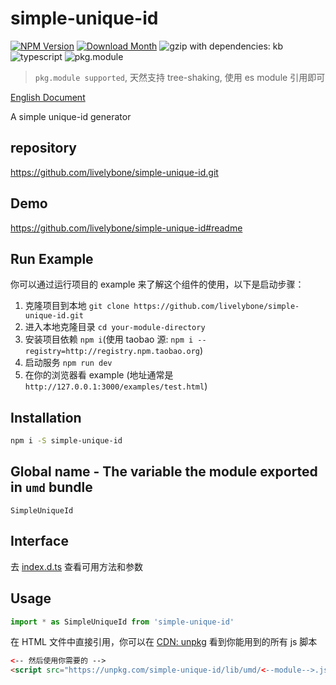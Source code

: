 # simple-unique-id
[![NPM Version](http://img.shields.io/npm/v/simple-unique-id.svg?style=flat-square)](https://www.npmjs.com/package/simple-unique-id)
[![Download Month](http://img.shields.io/npm/dm/simple-unique-id.svg?style=flat-square)](https://www.npmjs.com/package/simple-unique-id)
![gzip with dependencies: kb](https://img.shields.io/badge/gzip--with--dependencies-kb-brightgreen.svg "gzip with dependencies: kb")
![typescript](https://img.shields.io/badge/typescript-supported-blue.svg "typescript")
![pkg.module](https://img.shields.io/badge/pkg.module-supported-blue.svg "pkg.module")

> `pkg.module supported`, 天然支持 tree-shaking, 使用 es module 引用即可

[English Document](./README.md)

A simple unique-id generator

## repository
https://github.com/livelybone/simple-unique-id.git

## Demo
https://github.com/livelybone/simple-unique-id#readme

## Run Example
你可以通过运行项目的 example 来了解这个组件的使用，以下是启动步骤：

1. 克隆项目到本地 `git clone https://github.com/livelybone/simple-unique-id.git`
2. 进入本地克隆目录 `cd your-module-directory`
3. 安装项目依赖 `npm i`(使用 taobao 源: `npm i --registry=http://registry.npm.taobao.org`)
4. 启动服务 `npm run dev`
5. 在你的浏览器看 example (地址通常是 `http://127.0.0.1:3000/examples/test.html`)

## Installation
```bash
npm i -S simple-unique-id
```

## Global name - The variable the module exported in `umd` bundle
`SimpleUniqueId`

## Interface
去 [index.d.ts](./index.d.ts) 查看可用方法和参数

## Usage
```js
import * as SimpleUniqueId from 'simple-unique-id'
```

在 HTML 文件中直接引用，你可以在 [CDN: unpkg](https://unpkg.com/simple-unique-id/lib/umd/) 看到你能用到的所有 js 脚本
```html
<-- 然后使用你需要的 -->
<script src="https://unpkg.com/simple-unique-id/lib/umd/<--module-->.js"></script>
```
